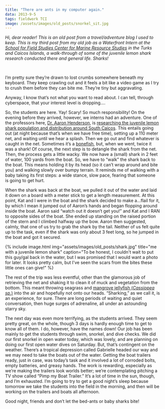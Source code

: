 ```yaml
---
title: "There are ants in my computer again."
data: 2013-9-5
tags: fieldwork TCI
image: /assets/images/old_posts/snorkel_sit.jpg
---
```


*Hi, dear reader! This is an old post from a travel/adventure blog I used to keep. This is my third post from my old job as a Waterfront Intern at the [School for Field Studies Center for Marine Resource Studies][CMRS] in the Turks and Caicos Islands, a walk-through of some of the juvenile lemon shark research conducted there and general life. Sharks!*

<br>

I’m pretty sure they’re drawn to lost crumbs somewhere beneath my keyboard.  They keep crawling out and it feels a bit like a video game as I try to crush them before they can bite me.  They’re tiny but aggravating.

Anyway, I know that’s not what you want to read about.  I can tell, through cyberspace, that your interest level is dropping….

So, the students are here.  Yay!  Scary!  So much responsibility!  On the evening before they arrived, however, we interns had an adventure.  One of the professors here, [Dr. Aaron Henderson][Aaron], is [researching the juvenile lemon shark population and distribution around South Caicos][research].  This entails going out (at night because that’s when we have free time), setting up a 110 meter net, and waiting until we hear a splash.  Then we go out and find whatever is caught in the net.  Sometimes it’s a [bonefish][bone], but, when we went, twice it was a shark!  Of course, the next step is to detangle the shark from the net.  Then, the process gets a little wacky.  We now have a (small) shark in 2 feet of water, 100 yards from the boat.  So, we have to “walk” the shark back to the boat.  This means holding it by its head (so it can’t wrap around and bite you) and walking slowly over bumpy terrain.  It reminds me of walking with a baby taking its first steps: a wide stance, slow pace, fearing that someone is going to get hurt.

When the shark was back at the boat, we pulled it out of the water and laid it down on a board with a meter stick to get a length measurement.  At this point, Kat and I were in the boat and the shark decided to make a…flail for it, by which I mean it jumped out of Aaron’s hands and began flopping around inside the boat.  Aaron said “watch out it doesn’t get you!” and Kat and I RAN to opposite sides of the boat.  She ended up standing on the raised portion of the stern and I climbed halfway up the bow.  Aaron then suggested, calmly, that one of us try to grab the shark by the tail.  Neither of us felt quite up to the task, even if the shark was only about 3 feet long, so he jumped in the boat and got it secured. 

{% include image.html img="assets/images/old_posts/shark.jpg" title="me with a juvenile lemon shark" caption="To be honest, I couldn't wait to put this guy/gal back in the water, but I was promised that I would want a photo for later. It looks pretty calm, but I've seen the scars from the bites these little ones can give!" %}

The rest of the trip was less eventful, other than the glamorous job of retrieving the net and shaking it to clean it of muck and vegetation from the bottom.  This meant throwing seagrass and [mangrove jellyfish (*Cassiopea sp.*)][jellies] into the air and hopefully not onto our heads.  “Sharking,” as we call it, is an experience, for sure.  There are long periods of waiting and quiet conversation, then huge surges of adrenaline, all under an astounding starry sky.

The next day was even more terrifying, as the students arrived.  They seem pretty great, on the whole, though 3 days is hardly enough time to get to know all of them.  I do, however, have the names down!  Our job has been mainly to get the students through swim, snorkel, and dive checks.  We did our first snorkel in open water today, which was lovely, and are planning on doing our first open water dives on Saturday.  But, that’s contingent on the weather.  There’s a tropical depression called Gabrielle headed our way and we may need to take the boats out of the water.  Getting the boat trailers ready, just in case, was today’s task and it involved a lot of corroded bolts, empty batteries, and greasy hands.  The work is rewarding, especially as we’re making the trailers look worlds better; we’re contemplating pitching a TV show called “Pimp my Boat Trailer.”  It’s a lot of time in the sun, though, and I’m exhausted.  I’m going to try to get a good night’s sleep because tomorrow we take the students into the field in the morning, and then will be working on the trailers and boats all afternoon.


Good night, friends and don’t let the bed-ants or baby sharks bite!


[CMRS]: https://fieldstudies.org/centers/tci/
[Aaron]: https://www.researchgate.net/profile/Aaron_Henderson
[research]: https://www.researchgate.net/profile/Marta_Calosso/publication/232957088_Preliminary_assessment_of_a_possible_lemon_shark_nursery_in_the_Turks_Caicos_Islands_British_West_Indies/links/09e41509ade9bbdff5000000/Preliminary-assessment-of-a-possible-lemon-shark-nursery-in-the-Turks-Caicos-Islands-British-West-Indies.pdf
[bone]: https://en.wikipedia.org/wiki/Bonefish
[jellies]: https://en.wikipedia.org/wiki/Cassiopea